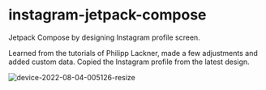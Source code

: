 # instagram-jetpack-compose
Jetpack Compose by designing Instagram profile screen.

Learned from the tutorials of Philipp Lackner, made a few adjustments and added custom data. Copied the Instagram profile from the latest design.

![device-2022-08-04-005126-resize](https://user-images.githubusercontent.com/11737795/182666218-7ee6b386-ab5b-4c7a-b85f-cb40432502d1.gif)
